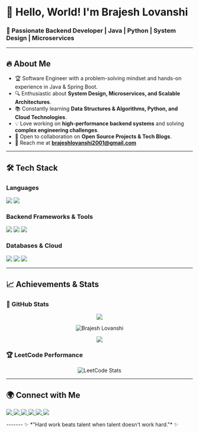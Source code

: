 # 👋 Hello, World! I'm Brajesh Lovanshi

### 🚀 Passionate Backend Developer | Java | Python | System Design | Microservices

---

## 🔥 About Me



- 🏆 Software Engineer with a problem-solving mindset and hands-on experience in Java & Spring Boot.
- 🔍 Enthusiastic about **System Design, Microservices, and Scalable Architectures**.
- 📚 Constantly learning **Data Structures & Algorithms, Python, and Cloud Technologies**.
- 💡 Love working on **high-performance backend systems** and solving **complex engineering challenges**.
- 🤝 Open to collaboration on **Open Source Projects & Tech Blogs**.
- 📧 Reach me at **[brajeshlovanshi2001@gmail.com](mailto:brajeshlovanshi2001@gmail.com)**

---

## 🛠️ Tech Stack

### **Languages**
<p align="left">
  <img src="https://img.shields.io/badge/Java-ED8B00?style=for-the-badge&logo=java&logoColor=white" />
  <img src="https://img.shields.io/badge/Python-3776AB?style=for-the-badge&logo=python&logoColor=white" />
</p>

### **Backend Frameworks & Tools**
<p align="left">
  <img src="https://img.shields.io/badge/Spring_Boot-6DB33F?style=for-the-badge&logo=spring-boot&logoColor=white" />
  <img src="https://img.shields.io/badge/Docker-2496ED?style=for-the-badge&logo=docker&logoColor=white" />
  <img src="https://img.shields.io/badge/Kubernetes-326CE5?style=for-the-badge&logo=kubernetes&logoColor=white" />
</p>

### **Databases & Cloud**
<p align="left">
  <img src="https://img.shields.io/badge/MySQL-4479A1?style=for-the-badge&logo=mysql&logoColor=white" />
  <img src="https://img.shields.io/badge/PostgreSQL-336791?style=for-the-badge&logo=postgresql&logoColor=white" />
  <img src="https://img.shields.io/badge/AWS-232F3E?style=for-the-badge&logo=amazon-aws&logoColor=white" />
</p>

---

## 📈 Achievements & Stats

### 🚀 GitHub Stats
<p align="center">
  <img src="https://github-readme-stats.vercel.app/api?username=br-lovanshi&show_icons=true&count_private=true&hide_border=true" />
</p>

<p align="center">
  <img src="https://github-readme-streak-stats.herokuapp.com/?user=br-lovanshi" alt="Brajesh Lovanshi" />
</p>

<p align="center">
  <img src="https://github-readme-stats.vercel.app/api/top-langs?username=br-lovanshi&show_icons=true&locale=en&layout=compact" />
</p>

### 🏆 LeetCode Performance
<p align="center">
  <img src="https://leetcard.jacoblin.cool/learning_brajesh_lovanshi?theme=dark&font=Montserrat&ext=contest" alt="LeetCode Stats" />
</p>

---

## 🌍 Connect with Me

<p align="left"> <a href="mailto:brajeshlovanshi2001@gmail.com"> <img src="https://img.shields.io/badge/Email-D14836?style=for-the-badge&logo=gmail&logoColor=white" /> </a> <a href="https://www.linkedin.com/in/brajesh-lovanshi-2b274220a/"> <img src="https://img.shields.io/badge/LinkedIn-0077B5?style=for-the-badge&logo=linkedin&logoColor=white" /> </a> <a href="https://leetcode.com/br-lovanshi/"> <img src="https://img.shields.io/badge/LeetCode-FFA116?style=for-the-badge&logo=leetcode&logoColor=white" /> </a> <a href="https://dev.to/br-lovanshi"> <img src="https://img.shields.io/badge/Dev.to-0A0A0A?style=for-the-badge&logo=devdotto&logoColor=white" /> </a> <a href="https://twitter.com/yourusername"> <img src="https://img.shields.io/badge/Twitter-1DA1F2?style=for-the-badge&logo=twitter&logoColor=white" /> </a> <a href="https://medium.com/@learning.brajeshlovanshi"> <img src="https://img.shields.io/badge/Medium-12100E?style=for-the-badge&logo=medium&logoColor=white" /> </a> </p>
-------
✨ *"Hard work beats talent when talent doesn't work hard."* ✨

